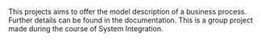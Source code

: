 This projects aims to offer the model description of a business process. Further details can be found in the documentation. This is a group project made during the course of System Integration.

